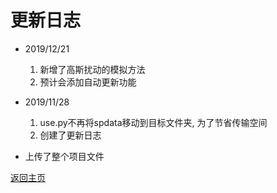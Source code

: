 # 更新日志

* 2019/12/21

  1. 新增了高斯扰动的模拟方法
  2. 预计会添加自动更新功能

* 2019/11/28

  1. use.py不再将spdata移动到目标文件夹, 为了节省传输空间
  2. 创建了更新日志

  

* 上传了整个项目文件



[返回主页](./readme.md)
